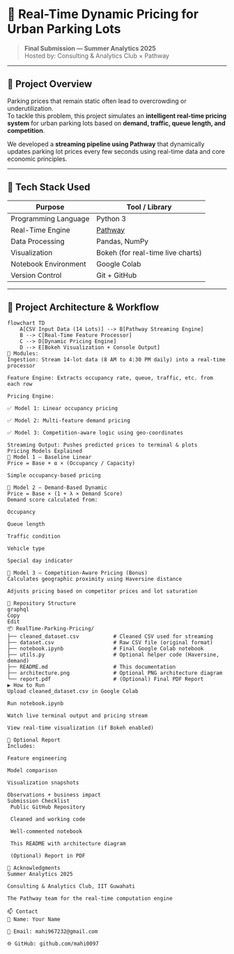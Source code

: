 # 🚗 Real-Time Dynamic Pricing for Urban Parking Lots

> **Final Submission — Summer Analytics 2025**  
> Hosted by: Consulting & Analytics Club × Pathway

---

## 📝 Project Overview

Parking prices that remain static often lead to overcrowding or underutilization.  
To tackle this problem, this project simulates an **intelligent real-time pricing system** for urban parking lots based on **demand, traffic, queue length, and competition**.

We developed a **streaming pipeline using Pathway** that dynamically updates parking lot prices every few seconds using real-time data and core economic principles.

---

## 🧰 Tech Stack Used

| Purpose               | Tool / Library                       |
|-----------------------|--------------------------------------|
| Programming Language  | Python 3                             |
| Real-Time Engine      | [Pathway](https://pathway.com)       |
| Data Processing       | Pandas, NumPy                        |
| Visualization         | Bokeh (for real-time live charts)    |
| Notebook Environment  | Google Colab                         |
| Version Control       | Git + GitHub                         |

---

## 🔧 Project Architecture & Workflow

```mermaid
flowchart TD
    A[CSV Input Data (14 Lots)] --> B[Pathway Streaming Engine]
    B --> C[Real-Time Feature Processor]
    C --> D[Dynamic Pricing Engine]
    D --> E[Bokeh Visualization + Console Output]
🧩 Modules:
Ingestion: Stream 14-lot data (8 AM to 4:30 PM daily) into a real-time processor

Feature Engine: Extracts occupancy rate, queue, traffic, etc. from each row

Pricing Engine:

✅ Model 1: Linear occupancy pricing

✅ Model 2: Multi-feature demand pricing

✅ Model 3: Competition-aware logic using geo-coordinates

Streaming Output: Pushes predicted prices to terminal & plots
Pricing Models Explained
🔹 Model 1 – Baseline Linear
Price = Base + α × (Occupancy / Capacity)

Simple occupancy-based pricing

🔹 Model 2 – Demand-Based Dynamic
Price = Base × (1 + λ × Demand Score)
Demand score calculated from:

Occupancy

Queue length

Traffic condition

Vehicle type

Special day indicator

🔹 Model 3 – Competition-Aware Pricing (Bonus)
Calculates geographic proximity using Haversine distance

Adjusts pricing based on competitor prices and lot saturation

📂 Repository Structure
graphql
Copy
Edit
📦 RealTime-Parking-Pricing/
├── cleaned_dataset.csv           # Cleaned CSV used for streaming
├── dataset.csv                   # Raw CSV file (original format)
├── notebook.ipynb                # Final Google Colab notebook
├── utils.py                      # Optional helper code (Haversine, demand)
├── README.md                     # This documentation
├── architecture.png              # Optional PNG architecture diagram
└── report.pdf                    # (Optional) Final PDF Report
▶️ How to Run
Upload cleaned_dataset.csv in Google Colab

Run notebook.ipynb

Watch live terminal output and pricing stream

View real-time visualization (if Bokeh enabled)

📝 Optional Report
Includes:

Feature engineering

Model comparison

Visualization snapshots

Observations + business impact
Submission Checklist
 Public GitHub Repository

 Cleaned and working code

 Well-commented notebook

 This README with architecture diagram

 (Optional) Report in PDF

🙌 Acknowledgments
Summer Analytics 2025

Consulting & Analytics Club, IIT Guwahati

The Pathway team for the real-time computation engine

📫 Contact
👤 Name: Your Name

📧 Email: mahi967232@gmail.com

🌐 GitHub: github.com/mahi0097
